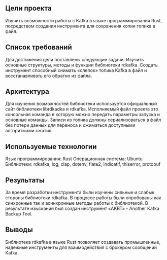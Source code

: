 ## Цели проекта
Изучить возможности работы с Kafka в языке программирования Rust, посредством создания инструмента для сохранения копии топика в файл.  

## Список требований
Для достижения цели поставлены следующие задачи: Изучить основные структуры, методы и функции библиотеки rdkafka.
Создать инструмент способный снимать «слепок» топика Kafka в файл и восстанавливать его обратно из файла.

## Архитектура
Для изучения возможностей библиотеки используется официальный сайт библиотеки librdkadka и rdkafka.
Исполняемый файл проекта это консольная команда в которую можно передать параметры запуска и основные команды.
Записи из топика должны сериализоваться в файл без потери данных для переноса и сжиматься доступными алгоритмами сжатия.

## Используемые технологии
Язык программирования: Rust
Операционная система: Ubuntu
Библиотеки: rdkafka, log, clap, dotenv, flate2, indicatif, thiserror, protobuf

## Результаты
За время разработки инструмента были изучены сильные и слабые стороны библиотеки rdkafka.
В процессе работы были опробованы как синхронные так и асинхронные методы работы с библиотекой.
В результате изысканий был создан инструмент «AKBT» - Another Kafka Backup Tool.

## Выводы
Библиотека rdkafka в языке Rust позволяет создавать промышленные, надежные инструменты для взаимодействия с брокером сообщений Kafka.  

